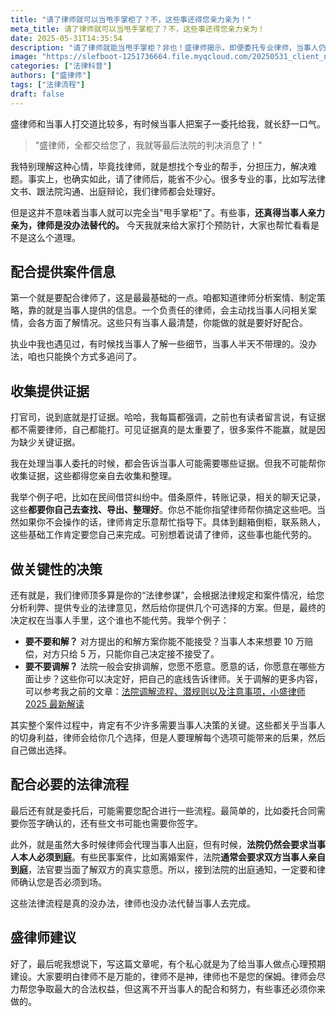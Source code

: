 ```yaml
---
title: "请了律师就可以当甩手掌柜了？不，这些事还得您亲力亲为！"
meta_title: 请了律师就可以当甩手掌柜了？不，这些事还得您亲力亲为！
date: 2025-05-31T14:35:54
description: "请了律师就能当甩手掌柜？非也！盛律师揭示，即便委托专业律师，当事人仍需亲力亲为：积极配合提供案件信息、亲自收集关键证据、在和解调解等重大节点做出决策，并按需亲自出庭。了解当事人在诉讼中的核心角色与责任，与律师高效协作，共同争取最佳结果。"
image: "https://slefboot-1251736664.file.myqcloud.com/20250531_client_need_do_cover.webp"
categories: ["法律科普"]
authors: ["盛律师"]
tags: ["法律流程"]
draft: false
---
```


盛律师和当事人打交道比较多，有时候当事人把案子一委托给我，就长舒一口气。

> "盛律师，全都交给您了，我就等最后法院的判决消息了！" 

我特别理解这种心情，毕竟找律师，就是想找个专业的帮手，分担压力，解决难题。事实上，也确实如此，请了律师后，能省不少心。很多专业的事，比如写法律文书、跟法院沟通、出庭辩论，我们律师都会处理好。

但是这并不意味着当事人就可以完全当"甩手掌柜"了。有些事，**还真得当事人亲力亲为，律师是没办法替代的。** 今天我就来给大家打个预防针，大家也帮忙看看是不是这么个道理。

## 配合提供案件信息

第一个就是要配合律师了，这是最最基础的一点。咱都知道律师分析案情、制定策略，靠的就是当事人提供的信息。一个负责任的律师，会主动找当事人问相关案情，会各方面了解情况。这些只有当事人最清楚，你能做的就是要好好配合。

执业中我也遇见过，有时候找当事人了解一些细节，当事人半天不带理的。没办法，咱也只能换个方式多追问了。

## 收集提供证据

打官司，说到底就是打证据。哈哈，我每篇都强调，之前也有读者留言说，有证据都不需要律师，自己都能打。可见证据真的是太重要了，很多案件不能赢，就是因为缺少关键证据。

我在处理当事人委托的时候，都会告诉当事人可能需要哪些证据。但我不可能帮你收集证据，这些都得您亲自去收集和整理。

我举个例子吧，比如在民间借贷纠纷中。借条原件，转账记录，相关的聊天记录，这些**都要你自己去查找、导出、整理好**。你总不能你指望律师帮你搞定这些吧。当然如果你不会操作的话，律师肯定乐意帮忙指导下。具体到翻箱倒柜，联系熟人，这些基础工作肯定要您自己来完成。可别想着说请了律师，这些事也能代劳的。

## 做关键性的决策

还有就是，我们律师顶多算是你的“法律参谋”，会根据法律规定和案件情况，给您分析利弊、提供专业的法律意见，然后给你提供几个可选择的方案。但是，最终的决定权在当事人手里，这个谁也不能代劳。我举个例子：

- **要不要和解？** 对方提出的和解方案你能不能接受？当事人本来想要 10 万赔偿，对方只给 5 万，只能你自己决定接不接受了。
- **要不要调解？** 法院一般会安排调解，您愿不愿意。愿意的话，你愿意在哪些方面让步？这些你可以决定好，把自己的底线告诉律师。关于调解的更多内容，可以参考我之前的文章：[法院调解流程、潜规则以及注意事项，小盛律师 2025 最新解读](https://www.shenglvshi.cn/court_mediation)

其实整个案件过程中，肯定有不少许多需要当事人决策的关键。这些都关乎当事人的切身利益，律师会给你几个选择，但是人要理解每个选项可能带来的后果，然后自己做出选择。

## 配合必要的法律流程

最后还有就是委托后，可能需要您配合进行一些流程。最简单的，比如委托合同需要你签字确认的，还有些文书可能也需要你签字。

此外，就是虽然大多时候律师会代理当事人出庭，但有时候，**法院仍然会要求当事人本人必须到庭**。有些民事案件，比如离婚案件，法院**通常会要求双方当事人亲自到庭**，法官要当面了解双方的真实意愿。所以，接到法院的出庭通知，一定要和律师确认您是否必须到场。

这些法律流程是真的没办法，律师也没办法代替当事人去完成。

## 盛律师建议

好了，最后呢我想说下，写这篇文章呢，有个私心就是为了给当事人做点心理预期建设。大家要明白律师不是万能的，律师不是神，律师也不是您的保姆。律师会尽力帮您争取最大的合法权益，但这离不开当事人的配合和努力，有些事还必须你来做的。